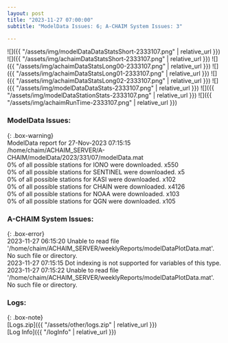 ```yaml
---
layout: post
title: "2023-11-27 07:00:00"
subtitle: "ModelData Issues: 6; A-CHAIM System Issues: 3"

---
```


![]({{ "/assets/img/modelDataDataStatsShort-2333107.png" | relative_url }})
![]({{ "/assets/img/achaimDataStatsShort-2333107.png" | relative_url }})
![]({{ "/assets/img/achaimDataStatsLong00-2333107.png" | relative_url }})
![]({{ "/assets/img/achaimDataStatsLong01-2333107.png" | relative_url }})
![]({{ "/assets/img/achaimDataStatsLong02-2333107.png" | relative_url }})
![]({{ "/assets/img/modelDataDataStats-2333107.png" | relative_url }})
![]({{ "/assets/img/modelDataStationStats-2333107.png" | relative_url }})
![]({{ "/assets/img/achaimRunTime-2333107.png" | relative_url }})


### ModelData Issues:  
  
{: .box-warning}  
 ModelData report for 27-Nov-2023 07:15:15   
 /home/chaim/ACHAIM_SERVER/A-CHAIM/modelData/2023/331/07/modelData.mat   
 0% of all possible stations for IONO were downloaded. x550   
 0% of all possible stations for SENTINEL were downloaded. x5   
 0% of all possible stations for KASI were downloaded. x102   
 0% of all possible stations for CHAIN were downloaded. x4126   
 0% of all possible stations for NOAA were downloaded. x103   
 0% of all possible stations for QGN were downloaded. x105   
  
### A-CHAIM System Issues:  
  
{: .box-error}  
2023-11-27 06:15:20 Unable to read file '/home/chaim/ACHAIM_SERVER/weeklyReports/modelDataPlotData.mat'. No such file or directory.  
2023-11-27 07:15:15 Dot indexing is not supported for variables of this type.  
2023-11-27 07:15:22 Unable to read file '/home/chaim/ACHAIM_SERVER/weeklyReports/modelDataPlotData.mat'. No such file or directory.  

### Logs:  
  
{: .box-note}  
[Logs.zip]({{ "/assets/other/logs.zip" | relative_url }})  
[Log Info]({{ "/logInfo" | relative_url }})  
